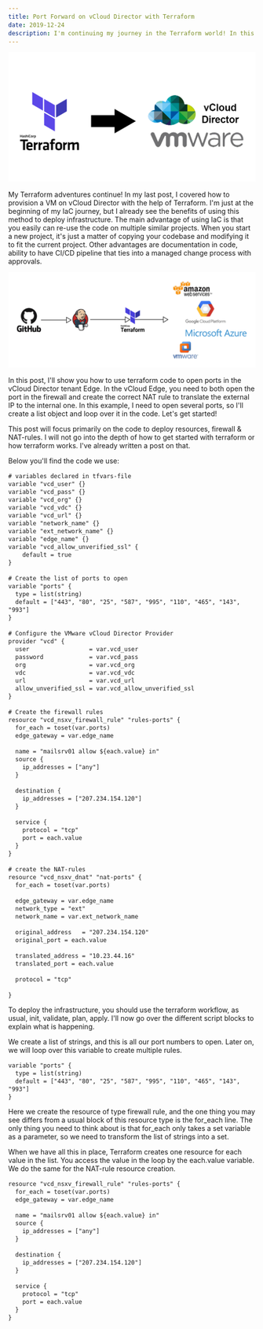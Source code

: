 ```yaml
---
title: Port Forward on vCloud Director with Terraform
date: 2019-12-24
description: I'm continuing my journey in the Terraform world! In this post, I'll show you how to efficiently open multiple ports in a vCloud tenant with the help of Terraform!
---
```

![Terraform + VMware](tf-vmware.png)

My Terraform adventures continue! In my last post, I covered how to provision a VM on vCloud Director with the help of Terraform. I'm just at the beginning of my IaC journey, but I already see the benefits of using this method to deploy infrastructure. The main advantage of using IaC is that you easily can re-use the code on multiple similar projects.  When you start a new project, it's just a matter of copying your codebase and modifying it to fit the current project. Other advantages are documentation in code, ability to have CI/CD pipeline that ties into a managed change process with approvals. 

![CI/CD Pipeline](pipeline.png)

In this post, I'll show you how to use terraform code to open ports in the vCloud Director tenant Edge. In the vCloud Edge, you need to both open the port in the firewall and create the correct NAT rule to translate the external IP to the internal one. In this example, I need to open several ports, so I'll create a list object and loop over it in the code. Let's get started!

This post will focus primarily on the code to deploy resources, firewall & NAT-rules. I will not go into the depth of how to get started with terraform or how terraform works. I've already written a post on that.

Below you'll find the code we use:
```hcl
# variables declared in tfvars-file
variable "vcd_user" {}
variable "vcd_pass" {}
variable "vcd_org" {}
variable "vcd_vdc" {}
variable "vcd_url" {}
variable "network_name" {}
variable "ext_network_name" {}
variable "edge_name" {}
variable "vcd_allow_unverified_ssl" {
    default = true
}

# Create the list of ports to open
variable "ports" {
  type = list(string)
  default = ["443", "80", "25", "587", "995", "110", "465", "143", "993"]
}

# Configure the VMware vCloud Director Provider
provider "vcd" {
  user                 = var.vcd_user
  password             = var.vcd_pass
  org                  = var.vcd_org
  vdc                  = var.vcd_vdc
  url                  = var.vcd_url
  allow_unverified_ssl = var.vcd_allow_unverified_ssl
}

# Create the firewall rules
resource "vcd_nsxv_firewall_rule" "rules-ports" {
  for_each = toset(var.ports)
  edge_gateway = var.edge_name
  
  name = "mailsrv01 allow ${each.value} in"
  source {
    ip_addresses = ["any"]
  }

  destination {
    ip_addresses = ["207.234.154.120"]
  }

  service {
    protocol = "tcp"
    port = each.value
  }
}

# create the NAT-rules
resource "vcd_nsxv_dnat" "nat-ports" {
  for_each = toset(var.ports)

  edge_gateway = var.edge_name
  network_type = "ext"
  network_name = var.ext_network_name

  original_address   = "207.234.154.120"
  original_port = each.value

  translated_address = "10.23.44.16"
  translated_port = each.value

  protocol = "tcp"

}
```
To deploy the infrastructure, you should use the terraform workflow, as usual, init, validate, plan, apply. I'll now go over the different script blocks to explain what is happening.

We create a list of strings, and this is all our port numbers to open. Later on, we will loop over this variable to create multiple rules.

```hcl
variable "ports" {
  type = list(string)
  default = ["443", "80", "25", "587", "995", "110", "465", "143", "993"]
}
```

Here we create the resource of type firewall rule, and the one thing you may see differs from a usual block of this resource type is the for\_each line. The only thing you need to think about is that for\_each only takes a set variable as a parameter, so we need to transform the list of strings into a set. 

When we have all this in place, Terraform creates one resource for each value in the list. You access the value in the loop by the each.value variable. We do the same for the NAT-rule resource creation.

```hcl
resource "vcd_nsxv_firewall_rule" "rules-ports" {
  for_each = toset(var.ports)
  edge_gateway = var.edge_name
  
  name = "mailsrv01 allow ${each.value} in"
  source {
    ip_addresses = ["any"]
  }

  destination {
    ip_addresses = ["207.234.154.120"]
  }

  service {
    protocol = "tcp"
    port = each.value
  }
}
```